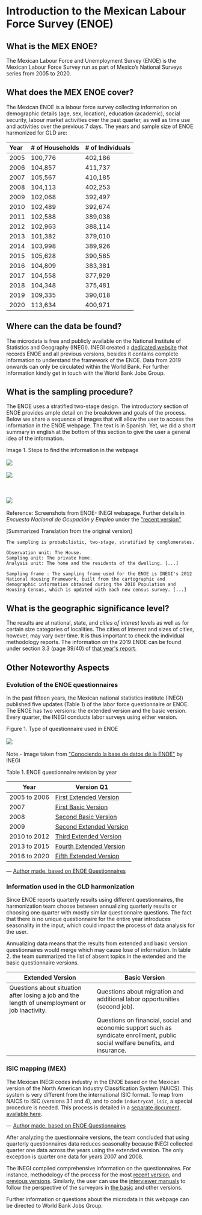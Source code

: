 Introduction to the Mexican Labour Force Survey (ENOE)
================

## What is the MEX ENOE?

The Mexican Labour Force and Unemployment Survey (ENOE) is the Mexican Labour Force Survey run as part of Mexico’s National Surveys series from 2005 to 2020.

## What does the MEX ENOE cover?

The Mexican ENOE is a labour force survey collecting information on demographic details (age, sex, location), education (academic), social security, labour market activities over the past quarter, as well as time use and activities over the previous 7 days. The years and sample size of ENOE harmonized for GLD are:

| Year	| # of Households	| # of Individuals	|
| :-------	| :--------		| :--------	 	|
| 2005	| 100,776	| 402,186	|
| 2006	| 104,857	| 411,737	|
| 2007	| 105,567	| 410,185	|
| 2008	| 104,113	| 402,253	|
| 2009	| 102,068	| 392,497	|
| 2010	| 102,489	| 392,674	|
| 2011	| 102,588	| 389,038	|
| 2012	| 102,963	| 388,114	|
| 2013	| 101,382	| 379,010	|
| 2014	| 103,998	| 389,926	|
| 2015	| 105,628	| 390,565	|
| 2016	| 104,809	| 383,381	|
| 2017	| 104,558	| 377,929 |
| 2018	| 104,348	| 375,481 |
| 2019	| 109,335	| 390,018 |
| 2020	| 113,634	| 400,971 |

## Where can the data be found?

The microdata is free and publicly available on the National Institute of Statistics and Geography (INEGI). INEGI created a [dedicated website](https://www.inegi.org.mx/programas/enoe/15ymas/#Microdatos) that records ENOE and all previous versions, besides it contains complete information to understand the framework of the ENOE. Data from 2019 onwards can only be circulated within the World Bank. For further information kindly get in touch with the World Bank Jobs Group. 

## What is the sampling procedure?

The ENOE uses a stratified two-stage design. The introductory section of ENOE provides ample detail on the breakdown and goals of the process. Below we share a sequence of images that will allow the user to access the information in the ENOE webpage. The text is in Spanish. Yet, we did a short summary in english at the bottom of this section to give the user a general idea of the information.  


Image 1. Steps to find the information in the webpage
<br></br>
![](/Support/Country%20Survey%20Details/MEX/ENOE/utilities/ENOE_intro.png)
<br></br>
![](/Support/Country%20Survey%20Details/MEX/ENOE/utilities/ENOE_intro2.png)
<br></br>
<br></br>
![](/Support/Country%20Survey%20Details/MEX/ENOE/utilities/ENOE_intro3.png)
<br></br>
Reference: Screenshots from ENOE- INEGI webapage. Further details in *Encuesta Nacional de Ocupación y Empleo* under the ["recent version"](https://www.inegi.org.mx/programas/enoe/15ymas/) 


[Summarized Translation from the original version]

    The sampling is probabilistic, two-stage, stratified by conglomerates.

    Observation unit: The House.
    Sampling unit: The private home.
    Analysis unit: The home and the residents of the dwelling. [...]

    Sampling frame : The sampling frame used for the ENOE is INEGI's 2012 National Housing Framework, built from the cartographic and demographic information obtained during the 2010 Population and Housing Census, which is updated with each new census survey. [...]

## What is the geographic significance level?

The results are at national, state, and *cities of interest* levels as well as for certain size categories of localities. The cities of interest and sizes of cities, however, may vary over time. It is thus important to check the individual methodology reports. The information on the 2019 ENOE can be found under section 3.3 (page 39/40) of [that year's report](https://www.inegi.org.mx/app/biblioteca/ficha.html?upc=702825190613).

## Other Noteworthy Aspects 

### Evolution of the ENOE questionnaires

In the past fifteen years, the Mexican national statistics institute
(INEGI) published five updates (Table 1) of the labor force questionnaire or
ENOE. The ENOE has two versions: the extended version and the basic
version. Every quarter, the INEGI conducts labor surveys using either
version.

Figure 1. Type of questionnaire used in ENOE
<br></br>
![](/Support/Country%20Survey%20Details/MEX/ENOE/utilities/ENOEversions.png)
<br></br>
Note.- Image taken from ["Conociendo la base de datos de la ENOE"](https://www.inegi.org.mx/contenidos/programas/enoe/15ymas/doc/con_basedatos_proy2010.pdf) by INEGI

Table 1. ENOE questionnaire revision by year

| Year         | Version Q1                                                                                            |
| ------------ | ----------------------------------------------------------------------------------------------------- |
| 2005 to 2006 | [First Extended Version](https://www.inegi.org.mx/contenidos/programas/enoe/15ymas/doc/c_amp_v1.pdf)  |
| 2007         | [First Basic Version](https://www.inegi.org.mx/contenidos/programas/enoe/15ymas/doc/c_bas_v1.pdf)     |
| 2008         | [Second Basic Version](https://www.inegi.org.mx/contenidos/programas/enoe/15ymas/doc/c_bas_v2.pdf)    |
| 2009         | [Second Extended Version](https://www.inegi.org.mx/contenidos/programas/enoe/15ymas/doc/c_amp_v2.pdf) |
| 2010 to 2012 | [Third Extended Version](https://www.inegi.org.mx/contenidos/programas/enoe/15ymas/doc/c_amp_v3.pdf)  |
| 2013 to 2015 | [Fourth Extended Version](https://www.inegi.org.mx/contenidos/programas/enoe/15ymas/doc/c_amp_v4.pdf) |
| 2016 to 2020 | [Fifth Extended Version](https://www.inegi.org.mx/contenidos/programas/enoe/15ymas/doc/c_amp_v5.pdf)  |

— [Author made. based on ENOE
Questionnaires](https://www.inegi.org.mx/programas/enoe/15ymas/)

### Information used in the GLD harmonization

Since ENOE reports quarterly results using different questionnaires, the 
harmonization team choose between annualizing quarterly results or choosing 
one quarter with mostly similar questionnaire questions. The fact that there 
is no unique questionnaire for the entire year introduces seasonality in 
the input, which could impact the process of data analysis for the user.

Annualizing data means that the results from extended and basic version 
questionnaires would merge which may cause lose of information. In table 2. 
the team summarized the list of absent topics in the extended and 
the basic questionnaire versions.

| Extended Version                                                                               | Basic Version                                                                                                                    |
| ---------------------------------------------------------------------------------------------- | -------------------------------------------------------------------------------------------------------------------------------- |
| Questions about situation after losing a job and the length of unemployment or job inactivity. | Questions about migration and additional labor opportunities (second job).                                                       |
|                                                                                                | Questions on financial, social and economic support such as syndicate enrollment, public social welfare benefits, and insurance. |

### ISIC mapping (MEX)

The Mexican INEGI codes industry in the ENOE based on the Mexican version of the North American Industry Classification System (NAICS). This system is very different from the international ISIC format. To map from NAICS to ISIC (versions 3.1 and 4), and to code `industrycat_isic`, a special procedure is needed. This process is detailed in a [separate document, available here](../Country%20Survey%20Details/MEX/ENOE/Correspondence_NAICS_ISIC.md).

— [Author made. based on ENOE
Questionnaires](https://www.inegi.org.mx/programas/enoe/15ymas/)

After analyzing the questionnaire versions, the team concluded that using 
quarterly questionnaires data reduces seasonality because INEGI collected quarter one 
data across the years using the extended version. The only exception 
is quarter one data for years 2007 and 2008.

The INEGI compiled comprehensive information on the questionnaires. For instance, methodology of the process for the most [recent version](https://www.inegi.org.mx/app/biblioteca/ficha.html?upc=702825190613), and [previous versions](https://www.inegi.org.mx/app/biblioteca/ficha.html?upc=702825190613). Similarly, the user can use the [interviewer manuals](https://www.inegi.org.mx/app/biblioteca/ficha.html?upc=702825006555) to follow the perspective of the surveyors in [the basic](https://www.inegi.org.mx/app/biblioteca/ficha.html?upc=702825006554) and other versions. 

Further information or questions about the microdata in this webpage can be directed to World Bank Jobs Group.
